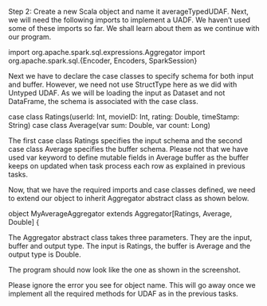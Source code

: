 
Step 2: Create a new Scala object and name it averageTypedUDAF. Next, we will need the following imports to implement a UADF. We haven’t used some of these imports so far. We shall learn about them as we continue with our program.

import org.apache.spark.sql.expressions.Aggregator
import org.apache.spark.sql.{Encoder, Encoders, SparkSession}

Next we have to declare the case classes to specify schema for both input and buffer. However, we need not use StructType here as we did with Untyped UDAF. As we will be loading the input as Dataset and not DataFrame, the schema is associated with the case class.

case class Ratings(userId: Int, movieID: Int, rating: Double, timeStamp: String)
case class Average(var sum: Double, var count: Long)

The first case class Ratings specifies the input schema and the second case class Average specifies the buffer schema. Please not that we have used var keyword to define mutable fields in Average buffer as the buffer keeps on updated when task process each row as explained in previous tasks.

Now, that we have the required imports and case classes defined, we need to extend our object to inherit Aggregator abstract class as shown below.

object MyAverageAggregator extends Aggregator[Ratings, Average, Double] {


The Aggregator abstract class takes three parameters. They are the input, buffer and output type. The input is Ratings, the buffer is Average and the output type is Double.

The program should now look like the one as shown in the screenshot.

 

Please ignore the error you see for object name. This will go away once we implement all the required methods for UDAF as in the previous tasks.

